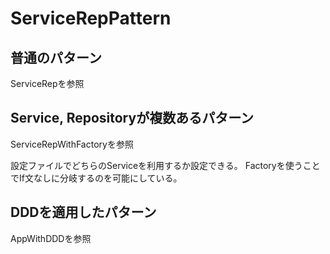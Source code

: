 # ServiceRepPattern

## 普通のパターン
ServiceRepを参照

## Service, Repositoryが複数あるパターン
ServiceRepWithFactoryを参照

設定ファイルでどちらのServiceを利用するか設定できる。
Factoryを使うことでIf文なしに分岐するのを可能にしている。

## DDDを適用したパターン
AppWithDDDを参照
